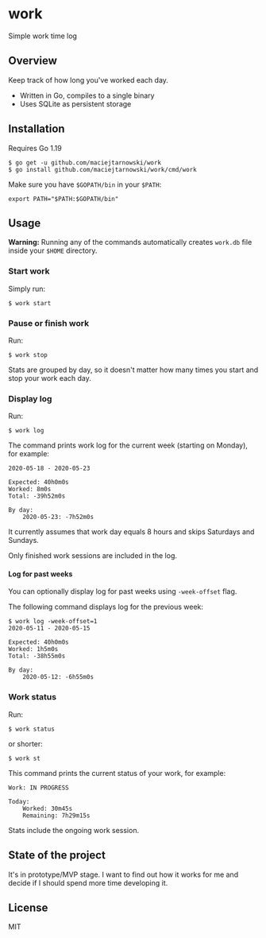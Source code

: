 # work

Simple work time log

## Overview

Keep track of how long you've worked each day.

 - Written in Go, compiles to a single binary
 - Uses SQLite as persistent storage

## Installation

Requires Go 1.19

```
$ go get -u github.com/maciejtarnowski/work
$ go install github.com/maciejtarnowski/work/cmd/work
```

Make sure you have `$GOPATH/bin` in your `$PATH`:
```
export PATH="$PATH:$GOPATH/bin"
```

## Usage

**Warning:** Running any of the commands automatically creates `work.db` file inside your `$HOME` directory.

### Start work

Simply run:
```
$ work start
```

### Pause or finish work

Run:
```
$ work stop
```

Stats are grouped by day, so it doesn't matter how many times you start and stop your work each day.

### Display log

Run:
```
$ work log
```

The command prints work log for the current week (starting on Monday), for example:
```
2020-05-18 - 2020-05-23

Expected: 40h0m0s
Worked: 8m0s
Total: -39h52m0s

By day:
	2020-05-23: -7h52m0s
```

It currently assumes that work day equals 8 hours and skips Saturdays and Sundays.

Only finished work sessions are included in the log.

#### Log for past weeks

You can optionally display log for past weeks using `-week-offset` flag.

The following command displays log for the previous week:
```
$ work log -week-offset=1
2020-05-11 - 2020-05-15

Expected: 40h0m0s
Worked: 1h5m0s
Total: -38h55m0s

By day:
	2020-05-12: -6h55m0s
```

### Work status

Run:
```
$ work status
```
or shorter:
```
$ work st
```

This command prints the current status of your work, for example:
```
Work: IN PROGRESS

Today:
	Worked: 30m45s
	Remaining: 7h29m15s
```

Stats include the ongoing work session.

## State of the project

It's in prototype/MVP stage. I want to find out how it works for me and decide if I should spend more time developing it.

## License

MIT
